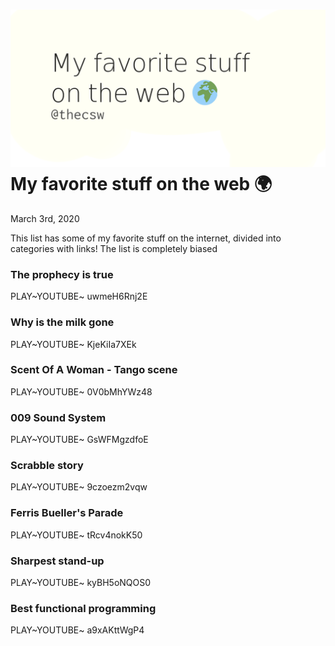 ![preview](./preview.png)
My favorite stuff on the web 🌍
==============================

March 3rd, 2020

This list has some of my favorite stuff on the internet, divided into
categories with links! The list is completely biased

### The prophecy is true

PLAY~YOUTUBE~ uwmeH6Rnj2E

### Why is the milk gone

PLAY~YOUTUBE~ KjeKiIa7XEk

### Scent Of A Woman - Tango scene

PLAY~YOUTUBE~ 0V0bMhYWz48

### 009 Sound System

PLAY~YOUTUBE~ GsWFMgzdfoE

### Scrabble story

PLAY~YOUTUBE~ 9czoezm2vqw

### Ferris Bueller\'s Parade

PLAY~YOUTUBE~ tRcv4nokK50

### Sharpest stand-up

PLAY~YOUTUBE~ kyBH5oNQOS0

### Best functional programming

PLAY~YOUTUBE~ a9xAKttWgP4
